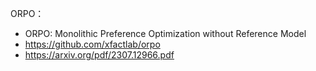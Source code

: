 





ORPO：
- ORPO: Monolithic Preference Optimization without Reference Model
- https://github.com/xfactlab/orpo
- https://arxiv.org/pdf/2307.12966.pdf


